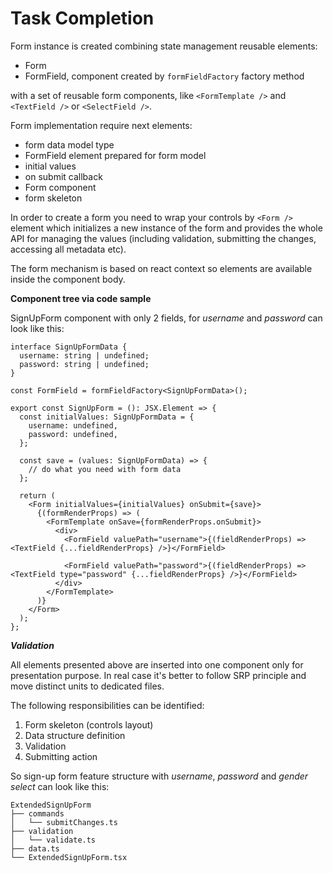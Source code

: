 # Task Completion

Form instance is created combining state management reusable elements:

- Form
- FormField, component created by `formFieldFactory` factory method

with a set of reusable form components, like `<FormTemplate />` and `<TextField />` or `<SelectField />`.

Form implementation require next elements:

- form data model type
- FormField element prepared for form model
- initial values
- on submit callback
- Form component
- form skeleton

In order to create a form you need to wrap your controls by `<Form />` element which initializes a new instance of the form and provides the whole API for managing the values (including validation, submitting the changes, accessing all metadata etc).

The form mechanism is based on react context so elements are available inside the component body.

**Component tree via code sample**

SignUpForm component with only 2 fields, for _username_ and _password_ can look like this:

```tsx
interface SignUpFormData {
  username: string | undefined;
  password: string | undefined;
}

const FormField = formFieldFactory<SignUpFormData>();

export const SignUpForm = (): JSX.Element => {
  const initialValues: SignUpFormData = {
    username: undefined,
    password: undefined,
  };

  const save = (values: SignUpFormData) => {
    // do what you need with form data
  };

  return (
    <Form initialValues={initialValues} onSubmit={save}>
      {(formRenderProps) => (
        <FormTemplate onSave={formRenderProps.onSubmit}>
          <div>
            <FormField valuePath="username">{(fieldRenderProps) => <TextField {...fieldRenderProps} />}</FormField>

            <FormField valuePath="password">{(fieldRenderProps) => <TextField type="password" {...fieldRenderProps} />}</FormField>
          </div>
        </FormTemplate>
      )}
    </Form>
  );
};
```

**_Validation_**

All elements presented above are inserted into one component only for presentation purpose. In real case it's better to follow SRP principle and move distinct units to dedicated files.

The following responsibilities can be identified:

1. Form skeleton (controls layout)
1. Data structure definition
1. Validation
1. Submitting action

So sign-up form feature structure with _username_, _password_ and _gender select_ can look like this:

```
ExtendedSignUpForm
├── commands
│   └── submitChanges.ts
├── validation
│   └── validate.ts
├── data.ts
└── ExtendedSignUpForm.tsx
```
